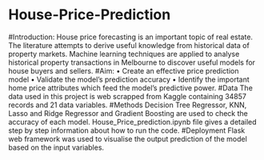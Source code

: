 # House-Price-Prediction
#Introduction: 
House price forecasting is an important topic of real estate. The literature attempts to derive useful knowledge from historical data of property markets. Machine learning techniques are applied to analyse historical property transactions in Melbourne to discover useful models for house buyers and sellers.
#Aim:
•	Create an effective price prediction model
•	Validate the model’s prediction accuracy
•	Identify the important home price attributes which feed the model’s predictive power.
#Data
The data used in this project is web scrapped from Kaggle containing 34857 records and 21 data variables. 
#Methods
Decision Tree Regressor, KNN, Lasso and Ridge Regressor and Gradient Boosting are used to check the accuracy of each model.
House_Price_prediction.ipynb file gives a detailed step by step information about how to run the code.
#Deployment
Flask web framework was used to visualise the output prediction of the model based on the input variables.
